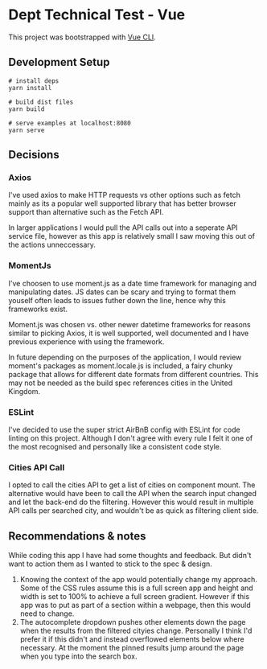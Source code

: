 # Dept Technical Test - Vue

This project was bootstrapped with [Vue CLI](https://cli.vuejs.org/).

## Development Setup
```
# install deps
yarn install

# build dist files
yarn build

# serve examples at localhost:8080
yarn serve
```

## Decisions

### Axios

I've used axios to make HTTP requests vs other options such as fetch mainly as its a popular well supported library that has better browser support than alternative such as the Fetch API.

In larger applications I would pull the API calls out into a seperate API service file, however as this app is relatively small I saw moving this out of the actions unneccessary.

### MomentJs

I've choosen to use moment.js as a date time framework for managing and manipulating dates. JS dates can be scary and trying to format them youself often leads to issues futher down the line, hence why this frameworks exist.

Moment.js was chosen vs. other newer datetime frameworks for reasons similar to picking Axios, it is well supported, well documented and I have previous experience with using the framework.

In future depending on the purposes of the application, I would review moment's packages as moment.locale.js is included, a fairy chunky package that allows for different date formats from different countries. This may not be needed as the build spec references cities in the United Kingdom.

### ESLint

I've decided to use the super strict AirBnB config with ESLint for code linting on this project. Although I don't agree with every rule I felt it one of the most recognised and personally like a consistent code style.

### Cities API Call

I opted to call the cities API to get a list of cities on component mount. The alternative would have been to call the API when the search input changed and let the back-end do the filtering. However this would result in multiple API calls per searched city, and wouldn't be as quick as filtering client side.

## Recommendations &amp; notes
While coding this app I have had some thoughts and feedback. But didn't want to action them as I wanted to stick to the spec & design.

1. Knowing the context of the app would potentially change my approach. Some of the CSS rules assume this is a full screen app and height and width is set to 100% to achieve a full screen gradient. However if this app was to put as part of a section within a webpage, then this would need to change.
2. The autocomplete dropdown pushes other elements down the page when the results from the filtered cityies change. Personally I think I'd prefer it if this didn't and instead overflowed elements below where necessary. At the moment the pinned results jump around the page when you type into the search box.
